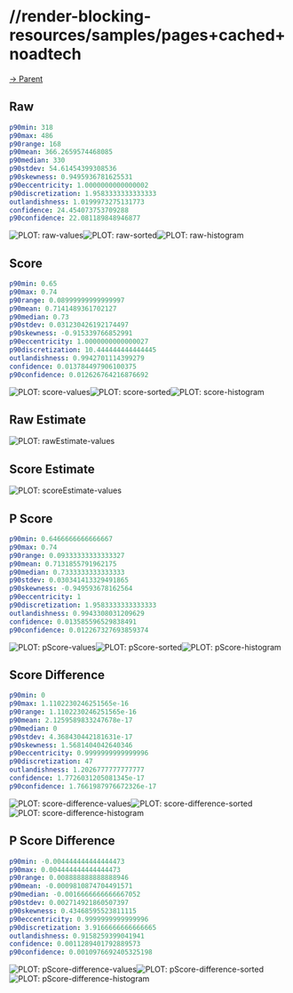 
# //render-blocking-resources/samples/pages+cached+noadtech

[→ Parent](../..)


## Raw


```yaml
p90min: 318
p90max: 486
p90range: 168
p90mean: 366.2659574468085
p90median: 330
p90stdev: 54.61454399308536
p90skewness: 0.9495936781625531
p90eccentricity: 1.0000000000000002
p90discretization: 1.9583333333333333
outlandishness: 1.0199973275131773
confidence: 24.454073753709288
p90confidence: 22.081189848946877

```

![PLOT: raw-values](./raw/values.svg)![PLOT: raw-sorted](./raw/sorted.svg)![PLOT: raw-histogram](./raw/histogram.svg)
## Score


```yaml
p90min: 0.65
p90max: 0.74
p90range: 0.08999999999999997
p90mean: 0.7141489361702127
p90median: 0.73
p90stdev: 0.031230426192174497
p90skewness: -0.915339766852991
p90eccentricity: 1.0000000000000027
p90discretization: 10.444444444444445
outlandishness: 0.9942701114399279
confidence: 0.013784497906100375
p90confidence: 0.012626764216876692

```

![PLOT: score-values](./score/values.svg)![PLOT: score-sorted](./score/sorted.svg)![PLOT: score-histogram](./score/histogram.svg)
## Raw Estimate

![PLOT: rawEstimate-values](./rawEstimate/values.svg)
## Score Estimate

![PLOT: scoreEstimate-values](./scoreEstimate/values.svg)
## P Score


```yaml
p90min: 0.6466666666666667
p90max: 0.74
p90range: 0.09333333333333327
p90mean: 0.7131855791962175
p90median: 0.7333333333333333
p90stdev: 0.030341413329491865
p90skewness: -0.949593678162564
p90eccentricity: 1
p90discretization: 1.9583333333333333
outlandishness: 0.9943308031209629
confidence: 0.013585596529838491
p90confidence: 0.012267327693859374

```

![PLOT: pScore-values](./pScore/values.svg)![PLOT: pScore-sorted](./pScore/sorted.svg)![PLOT: pScore-histogram](./pScore/histogram.svg)
## Score Difference


```yaml
p90min: 0
p90max: 1.1102230246251565e-16
p90range: 1.1102230246251565e-16
p90mean: 2.1259589833247678e-17
p90median: 0
p90stdev: 4.368430442181631e-17
p90skewness: 1.5681404042640346
p90eccentricity: 0.9999999999999996
p90discretization: 47
outlandishness: 1.2026777777777777
confidence: 1.7726031205081345e-17
p90confidence: 1.7661987976672326e-17

```

![PLOT: score-difference-values](./score-difference/values.svg)![PLOT: score-difference-sorted](./score-difference/sorted.svg)![PLOT: score-difference-histogram](./score-difference/histogram.svg)
## P Score Difference


```yaml
p90min: -0.004444444444444473
p90max: 0.004444444444444473
p90range: 0.008888888888888946
p90mean: -0.0009810874704491571
p90median: -0.0016666666666667052
p90stdev: 0.002714921860507397
p90skewness: 0.43468595523811115
p90eccentricity: 0.9999999999999996
p90discretization: 3.9166666666666665
outlandishness: 0.9158259399041941
confidence: 0.0011289401792889573
p90confidence: 0.0010976692405325198

```

![PLOT: pScore-difference-values](./pScore-difference/values.svg)![PLOT: pScore-difference-sorted](./pScore-difference/sorted.svg)![PLOT: pScore-difference-histogram](./pScore-difference/histogram.svg)